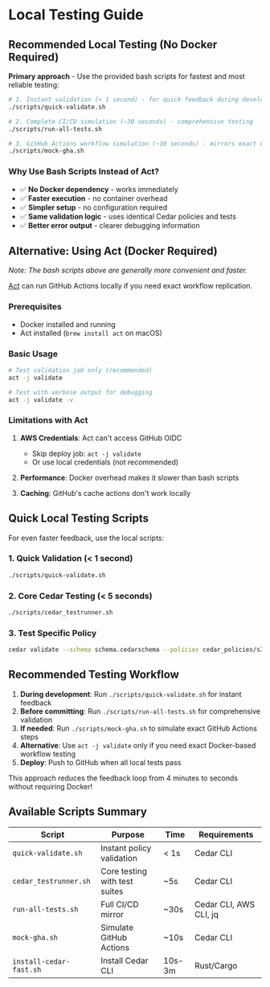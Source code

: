 # Local Testing Guide

## Recommended Local Testing (No Docker Required)

**Primary approach** - Use the provided bash scripts for fastest and most reliable testing:

```bash
# 1. Instant validation (< 1 second) - for quick feedback during development
./scripts/quick-validate.sh

# 2. Complete CI/CD simulation (~30 seconds) - comprehensive testing
./scripts/run-all-tests.sh

# 3. GitHub Actions workflow simulation (~10 seconds) - mirrors exact CI steps
./scripts/mock-gha.sh
```

### Why Use Bash Scripts Instead of Act?

- ✅ **No Docker dependency** - works immediately
- ✅ **Faster execution** - no container overhead  
- ✅ **Simpler setup** - no configuration required
- ✅ **Same validation logic** - uses identical Cedar policies and tests
- ✅ **Better error output** - clearer debugging information

## Alternative: Using Act (Docker Required)

*Note: The bash scripts above are generally more convenient and faster.*

[Act](https://github.com/nektos/act) can run GitHub Actions locally if you need exact workflow replication.

### Prerequisites
- Docker installed and running
- Act installed (`brew install act` on macOS)

### Basic Usage

```bash
# Test validation job only (recommended)
act -j validate

# Test with verbose output for debugging
act -j validate -v
```

### Limitations with Act

1. **AWS Credentials**: Act can't access GitHub OIDC
   - Skip deploy job: `act -j validate` 
   - Or use local credentials (not recommended)

2. **Performance**: Docker overhead makes it slower than bash scripts

3. **Caching**: GitHub's cache actions don't work locally

## Quick Local Testing Scripts

For even faster feedback, use the local scripts:

### 1. Quick Validation (< 1 second)
```bash
./scripts/quick-validate.sh
```

### 2. Core Cedar Testing (< 5 seconds)
```bash
./scripts/cedar_testrunner.sh
```

### 3. Test Specific Policy
```bash
cedar validate --schema schema.cedarschema --policies cedar_policies/s3-write.cedar
```

## Recommended Testing Workflow

1. **During development**: Run `./scripts/quick-validate.sh` for instant feedback
2. **Before committing**: Run `./scripts/run-all-tests.sh` for comprehensive validation
3. **If needed**: Run `./scripts/mock-gha.sh` to simulate exact GitHub Actions steps
4. **Alternative**: Use `act -j validate` only if you need exact Docker-based workflow testing
5. **Deploy**: Push to GitHub when all local tests pass

This approach reduces the feedback loop from 4 minutes to seconds without requiring Docker!

## Available Scripts Summary

| Script | Purpose | Time | Requirements |
|--------|---------|------|--------------|
| `quick-validate.sh` | Instant policy validation | < 1s | Cedar CLI |
| `cedar_testrunner.sh` | Core testing with test suites | ~5s | Cedar CLI |
| `run-all-tests.sh` | Full CI/CD mirror | ~30s | Cedar CLI, AWS CLI, jq |
| `mock-gha.sh` | Simulate GitHub Actions | ~10s | Cedar CLI |
| `install-cedar-fast.sh` | Install Cedar CLI | 10s-3m | Rust/Cargo |